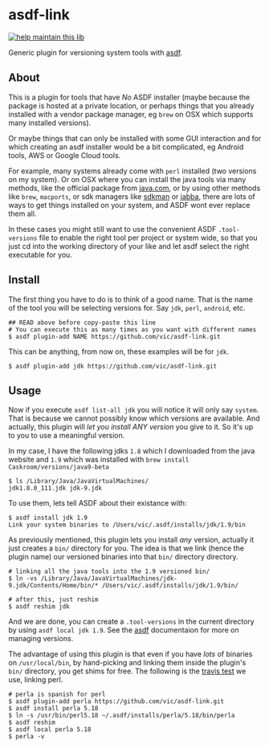 # asdf-link
[![help maintain this lib](https://img.shields.io/badge/looking%20for%20maintainer-DM%20%40vborja-663399.svg)](https://twitter.com/vborja)


Generic plugin for versioning system tools with [asdf](https://github.com/asdf-vm/asdf).

## About

This is a plugin for tools that have *No* ASDF installer (maybe because the package
is hosted at a private location, or perhaps things that you already installed with
a vendor package manager, eg `brew` on OSX which supports many installed versions).

Or maybe things that can only be installed with some GUI interaction and for which 
creating an asdf installer would be a bit complicated, eg Android tools, AWS or Google Cloud tools.

For example, many systems already come with `perl` installed (two versions on my system).
Or on OSX where you can install the java tools via many methods, like the official package 
from [java.com](http://java.com), or by using other methods like `brew`, `macports`,
or sdk managers like [sdkman](http://sdkman.io/usage.html) or [jabba](https://github.com/shyiko/jabba),
there are lots of ways to get things installed on your system, and ASDF wont ever replace
them all.

In these cases you might still want to use the convenient ASDF `.tool-versions` file to
enable the right tool per project or system wide, so that you just cd into the
working directory of your like and let asdf select the right executable for you.

## Install

The first thing you have to do is to think of a good name. That is the name of the
tool you will be selecting versions for. Say `jdk`, `perl`, `android`, etc.

```shell
## READ above before copy-paste this line
# You can execute this as many times as you want with different names
$ asdf plugin-add NAME https://github.com/vic/asdf-link.git
```

This can be anything, from now on, these examples will be for `jdk`.

```shell
$ asdf plugin-add jdk https://github.com/vic/asdf-link.git
```

## Usage

Now if you execute `asdf list-all jdk` you will notice it will only say `system`.
That is because we cannot possibly know which versions are available. And actually,
this plugin will *let you install ANY version* you give to it. So it's up to you
to use a meaningful version. 

In my case, I have the following jdks `1.8` which I downloaded from the java
website and `1.9` which was installed with `brew install Caskroom/versions/java9-beta`

```shell
$ ls /Library/Java/JavaVirtualMachines/
jdk1.8.0_111.jdk jdk-9.jdk
```

To use them, lets tell ASDF about their existance with:

```shell
$ asdf install jdk 1.9
Link your system binaries to /Users/vic/.asdf/installs/jdk/1.9/bin
```

As previously mentioned, this plugin lets you install *any* version,
actually it just creates a `bin/` directory for you. The idea is that
we link (hence the plugin name) our versioned binaries into that `bin/` directory directory.

```shell
# linking all the java tools into the 1.9 versioned bin/
$ ln -vs /Library/Java/JavaVirtualMachines/jdk-9.jdk/Contents/Home/bin/* /Users/vic/.asdf/installs/jdk/1.9/bin/

# after this, just reshim
$ asdf reshim jdk
```

And we are done, you can create a `.tool-versions` in the current directory
by using `asdf local jdk 1.9`. See the [asdf](https://github.com/asdf-vm/asdf)
documentaion for more on managing versions.


The advantage of using this plugin is that even if you have *lots* of binaries on `/usr/local/bin`,
by hand-picking and linking them inside the plugin's `bin/` directory, you get shims for free. The
following is the [travis test](https://github.com/vic/asdf-link/blob/master/.travis.yml) we use, linking perl.

```shell
# perla is spanish for perl
$ asdf plugin-add perla https://github.com/vic/asdf-link.git
$ asdf install perla 5.18
$ ln -s /usr/bin/perl5.18 ~/.asdf/installs/perla/5.18/bin/perla
$ asdf reshim
$ asdf local perla 5.18
$ perla -v
```
